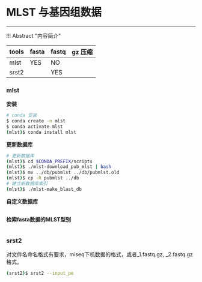 # MLST 与基因组数据

---

!!! Abstract "内容简介"


| tools | fasta | fastq | gz 压缩 |
| ----- | ----- | ----- | ------- |
| mlst | YES | NO | |
| srst2 | | YES | |


### mlst

**安装**

```bash
# conda 安装
$ conda create -n mlst
$ conda activate mlst
(mlst)$ conda install mlst
```

**更新数据库**

```bash
# 更新数据库
(mlst)$ cd $CONDA_PREFIX/scripts
(mlst)$ ./mlst-download_pub_mlst | bash
(mlst)$ mv ../db/pubmlst ../db/pubmlst.old
(mlst)$ cp -R pubmlst ../db
# 建立新数据库索引
(mlst)$ ./mlst-make_blast_db
```

**自定义数据库**

```bash


```

**检索fasta数据的MLST型别**

```bash

```

### srst2

对文件名命名格式有要求，miseq下机数据的格式，或者_1.fastq.gz, \_2.fastq.gz格式。

```bash
(srst2)$ srst2 --input_pe
```
